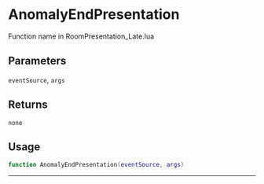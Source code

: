 # AnomalyEndPresentation
Function name in RoomPresentation_Late.lua
## Parameters
`eventSource`, `args`
## Returns
`none`
## Usage
```lua
function AnomalyEndPresentation(eventSource, args)
```
---
